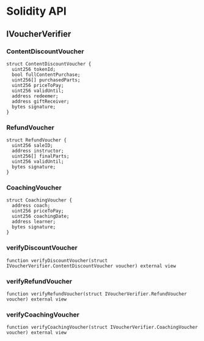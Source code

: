 # Solidity API

## IVoucherVerifier

### ContentDiscountVoucher

```solidity
struct ContentDiscountVoucher {
  uint256 tokenId;
  bool fullContentPurchase;
  uint256[] purchasedParts;
  uint256 priceToPay;
  uint256 validUntil;
  address redeemer;
  address giftReceiver;
  bytes signature;
}
```

### RefundVoucher

```solidity
struct RefundVoucher {
  uint256 saleID;
  address instructor;
  uint256[] finalParts;
  uint256 validUntil;
  bytes signature;
}
```

### CoachingVoucher

```solidity
struct CoachingVoucher {
  address coach;
  uint256 priceToPay;
  uint256 coachingDate;
  address learner;
  bytes signature;
}
```

### verifyDiscountVoucher

```solidity
function verifyDiscountVoucher(struct IVoucherVerifier.ContentDiscountVoucher voucher) external view
```

### verifyRefundVoucher

```solidity
function verifyRefundVoucher(struct IVoucherVerifier.RefundVoucher voucher) external view
```

### verifyCoachingVoucher

```solidity
function verifyCoachingVoucher(struct IVoucherVerifier.CoachingVoucher voucher) external view
```

